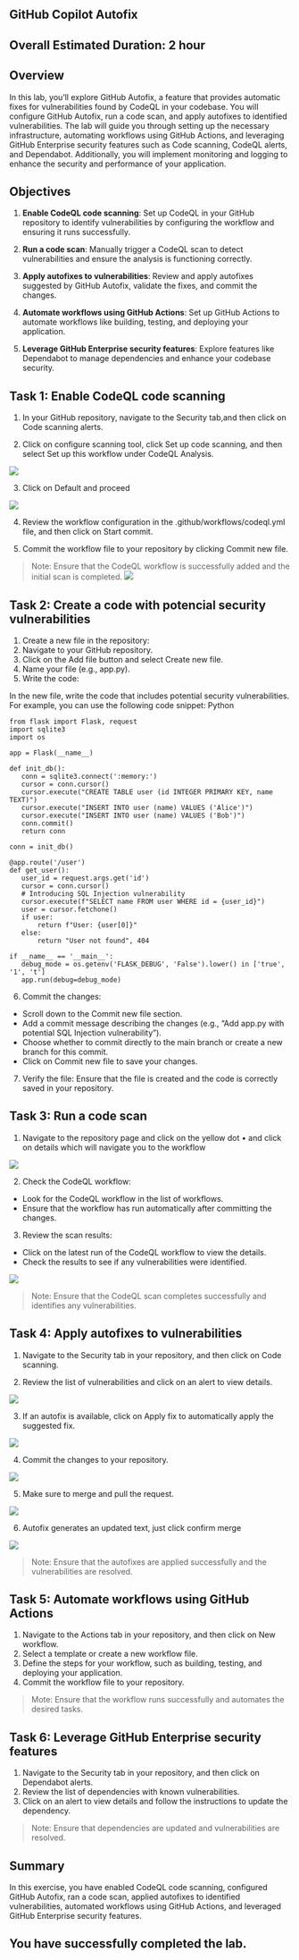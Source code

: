 ## GitHub Copilot Autofix 

## Overall Estimated Duration: 2 hour 

## Overview

In this lab, you’ll explore GitHub Autofix, a feature that provides automatic fixes for vulnerabilities found by CodeQL in your codebase. You will configure GitHub Autofix, run a code scan, and apply autofixes to identified vulnerabilities. The lab will guide you through setting up the necessary infrastructure, automating workflows using GitHub Actions, and leveraging GitHub Enterprise security features such as Code scanning, CodeQL alerts, and Dependabot. Additionally, you will implement monitoring and logging to enhance the security and performance of your application.

## Objectives

1. **Enable CodeQL code scanning**: Set up CodeQL in your GitHub repository to identify vulnerabilities by configuring the workflow and ensuring it runs successfully.

1. **Run a code scan**: Manually trigger a CodeQL scan to detect vulnerabilities and ensure the analysis is functioning correctly.

1. **Apply autofixes to vulnerabilities**: Review and apply autofixes suggested by GitHub Autofix, validate the fixes, and commit the changes.

1. **Automate workflows using GitHub Actions**: Set up GitHub Actions to automate workflows like building, testing, and deploying your application.

1. **Leverage GitHub Enterprise security features**: Explore features like Dependabot to manage dependencies and enhance your codebase security.

## Task 1: Enable CodeQL code scanning

1. In your GitHub repository, navigate to the Security tab,and then click on Code scanning alerts.

1. Click on configure scanning tool, click Set up code scanning, and then select Set up this workflow under CodeQL Analysis.

![](/images/setup.png)

3. Click on Default and proceed

![](images/advance.png) 

4. Review the workflow configuration in the .github/workflows/codeql.yml file, and then click on Start commit.

5. Commit the workflow file to your repository by clicking Commit new file.

> Note: Ensure that the CodeQL workflow is successfully added and the initial scan is completed. ![](images/job.png) 


## Task 2: Create a code with potencial security vulnerabilities

1. Create a new file in the repository:
1. Navigate to your GitHub repository.
1. Click on the Add file button and select Create new file.
1. Name your file (e.g., app.py).
1. Write the code:

In the new file, write the code that includes potential security vulnerabilities. For example, you can use the following code snippet:
Python
 ```
from flask import Flask, request
import sqlite3
import os

app = Flask(__name__)

def init_db():
    conn = sqlite3.connect(':memory:')
    cursor = conn.cursor()
    cursor.execute("CREATE TABLE user (id INTEGER PRIMARY KEY, name TEXT)")
    cursor.execute("INSERT INTO user (name) VALUES ('Alice')")
    cursor.execute("INSERT INTO user (name) VALUES ('Bob')")
    conn.commit()
    return conn

conn = init_db()

@app.route('/user')
def get_user():
    user_id = request.args.get('id')
    cursor = conn.cursor()
    # Introducing SQL Injection vulnerability
    cursor.execute(f"SELECT name FROM user WHERE id = {user_id}")
    user = cursor.fetchone()
    if user:
        return f"User: {user[0]}"
    else:
        return "User not found", 404

if __name__ == '__main__':
    debug_mode = os.getenv('FLASK_DEBUG', 'False').lower() in ['true', '1', 't']
    app.run(debug=debug_mode)

```

6. Commit the changes:
- Scroll down to the Commit new file section. 
- Add a commit message describing the changes (e.g., “Add app.py with potential SQL Injection vulnerability”).
- Choose whether to commit directly to the main branch or create a new branch for this commit.
- Click on Commit new file to save your changes.

7. Verify the file:
Ensure that the file is created and the code is correctly saved in your repository.

## Task 3: Run a code scan

1. Navigate to the repository page and click on the yellow dot • and click on details which will navigate you to the workflow

![](images/newdeet.png) 

2. Check the CodeQL workflow:
- Look for the CodeQL workflow in the list of workflows.
- Ensure that the workflow has run automatically after committing 
the changes.

3. Review the scan results:
- Click on the latest run of the CodeQL workflow to view the details.
- Check the results to see if any vulnerabilities were identified.

![](images/result.png) 

> Note: Ensure that the CodeQL scan completes successfully and identifies any vulnerabilities.

## Task 4: Apply autofixes to vulnerabilities

1. Navigate to the Security tab in your repository, and then click on Code scanning.

1. Review the list of vulnerabilities and click on an alert to view details.

![](images/scan.png) 

3. If an autofix is available, click on Apply fix to automatically apply the suggested fix.

![](images/fix.png) 

4. Commit the changes to your repository.

![](images/newchange.png) 

5. Make sure to merge and pull the request.

![](images/Merge.png) 

6. Autofix generates an updated text, just click confirm merge

![](images/confirmmerge.png) 


> Note: Ensure that the autofixes are applied successfully and the vulnerabilities are resolved.

## Task 5: Automate workflows using GitHub Actions

1. Navigate to the Actions tab in your repository, and then click on New workflow.
1. Select a template or create a new workflow file.
1. Define the steps for your workflow, such as building, testing, and deploying your application.
1. Commit the workflow file to your repository.

> Mote: Ensure that the workflow runs successfully and automates the desired tasks.

## Task 6: Leverage GitHub Enterprise security features

1. Navigate to the Security tab in your repository, and then click on Dependabot alerts.
1. Review the list of dependencies with known vulnerabilities.
1. Click on an alert to view details and follow the instructions to update the dependency.

>Note: Ensure that dependencies are updated and vulnerabilities are resolved.

## Summary
In this exercise, you have enabled CodeQL code scanning, configured GitHub Autofix, ran a code scan, applied autofixes to identified vulnerabilities, automated workflows using GitHub Actions, and leveraged GitHub Enterprise security features. 

## You have successfully completed the lab.
